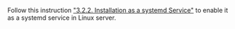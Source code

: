 Follow this
instruction ["3.2.2. Installation as a systemd Service"](https://docs.spring.io/spring-boot/docs/current/reference/html/deployment.html#deployment-systemd-service)
to enable it as a systemd service in Linux server.